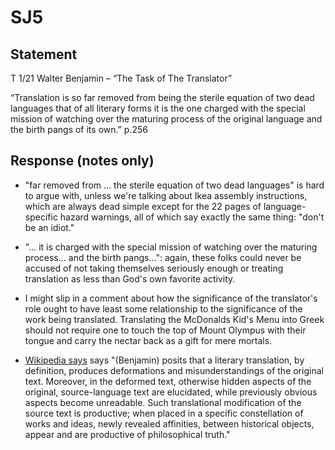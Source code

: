 # SJ5

## Statement

T 1/21 Walter Benjamin – “The Task of The Translator”

“Translation is so far removed from being the sterile equation of two dead languages that of all literary forms it is the one charged with the special mission of watching over the maturing process of the original language and the birth pangs of its own.” p.256


## Response (notes only)

- "far removed from ... the sterile equation of two dead languages" is hard to argue with, unless we're talking about Ikea assembly instructions, which are always dead simple except for the 22 pages of language-specific hazard warnings, all of which say exactly the same thing:  "don't be an idiot."

- "... it is charged with the special mission of watching over the maturing process... and the birth pangs...":  again, these folks could never be accused of not taking themselves seriously enough or treating translation as less than God's own favorite activity.

- I might slip in a comment about how the significance of the translator's role ought to have least some relationship to the significance of the work being translated.  Translating the McDonalds Kid's Menu into Greek should not require one to touch the top of Mount Olympus with their tongue and carry the nectar back as a gift for mere mortals.


- [Wikipedia says](https://en.wikipedia.org/wiki/Walter_Benjamin#Writing_style) says "(Benjamin) posits that a literary translation, by definition, produces deformations and misunderstandings of the original text. Moreover, in the deformed text, otherwise hidden aspects of the original, source-language text are elucidated, while previously obvious aspects become unreadable. Such translational modification of the source text is productive; when placed in a specific constellation of works and ideas, newly revealed affinities, between historical objects, appear and are productive of philosophical truth."

